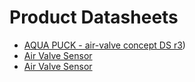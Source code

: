# Product Datasheets

- [AQUA PUCK - air-valve concept DS r3](https://github.com/GlancyT/Wave-Products/commit/d49e015c202631bb88c873124fd2e3cf8af4244d))
- [Air Valve Sensor](docs/https://github.com/GlancyT/Wave-Products/blob/main/docs/Air%20Valve%20Sensor%20Draft_vr2.pdf)
- [Air Valve Sensor](https://github.com/GlancyT/Wave-Products/commit/f9ab37722c41af89b8083dd4386f7fea298e3f2c)
